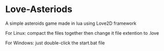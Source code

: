 # Love-Asteriods
A simple asteroids game made in lua using Love2D framework

For Linux: compact the files together then change it file extention to .love

For Windows: just double-click the start.bat file
